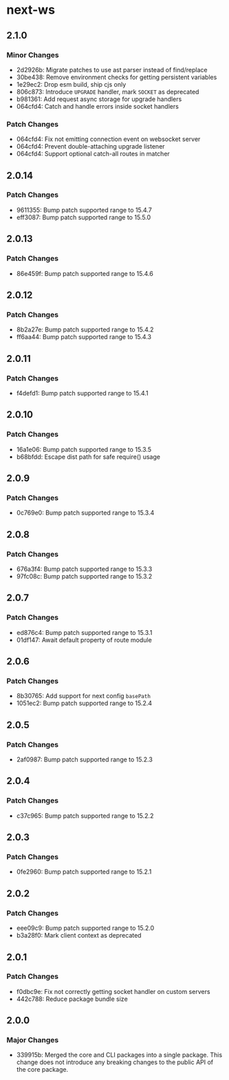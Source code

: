 # next-ws

## 2.1.0

### Minor Changes

- 2d2926b: Migrate patches to use ast parser instead of find/replace
- 30be438: Remove environment checks for getting persistent variables
- 1e29ec2: Drop esm build, ship cjs only
- 806c873: Introduce `UPGRADE` handler, mark `SOCKET` as deprecated
- b981361: Add request async storage for upgrade handlers
- 064cfd4: Catch and handle errors inside socket handlers

### Patch Changes

- 064cfd4: Fix not emitting connection event on websocket server
- 064cfd4: Prevent double-attaching upgrade listener
- 064cfd4: Support optional catch-all routes in matcher

## 2.0.14

### Patch Changes

- 9611355: Bump patch supported range to 15.4.7
- eff3087: Bump patch supported range to 15.5.0

## 2.0.13

### Patch Changes

- 86e459f: Bump patch supported range to 15.4.6

## 2.0.12

### Patch Changes

- 8b2a27e: Bump patch supported range to 15.4.2
- ff6aa44: Bump patch supported range to 15.4.3

## 2.0.11

### Patch Changes

- f4defd1: Bump patch supported range to 15.4.1

## 2.0.10

### Patch Changes

- 16a1e06: Bump patch supported range to 15.3.5
- b68bfdd: Escape dist path for safe require() usage

## 2.0.9

### Patch Changes

- 0c769e0: Bump patch supported range to 15.3.4

## 2.0.8

### Patch Changes

- 676a3f4: Bump patch supported range to 15.3.3
- 97fc08c: Bump patch supported range to 15.3.2

## 2.0.7

### Patch Changes

- ed876c4: Bump patch supported range to 15.3.1
- 01df147: Await default property of route module

## 2.0.6

### Patch Changes

- 8b30765: Add support for next config `basePath`
- 1051ec2: Bump patch supported range to 15.2.4

## 2.0.5

### Patch Changes

- 2af0987: Bump patch supported range to 15.2.3

## 2.0.4

### Patch Changes

- c37c965: Bump patch supported range to 15.2.2

## 2.0.3

### Patch Changes

- 0fe2960: Bump patch supported range to 15.2.1

## 2.0.2

### Patch Changes

- eee09c9: Bump patch supported range to 15.2.0
- b3a28f0: Mark client context as deprecated

## 2.0.1

### Patch Changes

- f0dbc9e: Fix not correctly getting socket handler on custom servers
- 442c788: Reduce package bundle size

## 2.0.0

### Major Changes

- 339915b: Merged the core and CLI packages into a single package. This change does not introduce any breaking changes to the public API of the core package.
